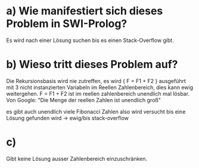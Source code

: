 # a) Wie manifestiert sich dieses Problem in SWI-Prolog?
Es wird nach einer Lösung suchen bis es einen Stack-Overflow gibt.

# b) Wieso tritt dieses Problem auf?
Die Rekursionsbasis wird nie zutreffen, es wird { F = F1 + F2 } ausgeführt mit 3 nicht instanzierten Variabeln im Reellen Zahlenbereich, dies kann ewig weitergehen.
F = F1 + F2 ist im reellen zahlenbereich unendlich mal lösbar.
Von Google: "Die Menge der reellen Zahlen ist unendlich groß"

es gibt auch unendlich viele Fibonacci Zahlen also wird versucht bis eine Lösung gefunden wird -> ewig/bis stack-overflow

# c)
Gibt keine Lösung ausser Zahlenbereich einzuschränken.
